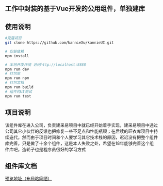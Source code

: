 ## 工作中封装的基于Vue开发的公用组件，单独建库
## 使用说明

``` bash
#克隆项目
git clone https://github.com/kannieXu/kannieUI.git

# 安装依赖
npm install

# 本地开发环境 访问http://localhost:8888
npm run dev
# 打包库
npm run npm
# 打包文档
npm run build
# 组件的UI测试
npm run test
```
## 项目说明
该组件库在进入公司，负责建采易项目中就已经开始着手实现，建采易项目中通过公司其它小伙伴的反馈也把修复一些不足点和性能瓶颈；在后续的旺衣库项目中持续迭代，然而由于项目时间和个人要学习其它技术栈的原因，迟迟没有把整个组件库完善，只是做了十余个组件，这是本人失败之处，希望在18年能够完善这个组件库吧，造轮子也是程序员很好的学习方式

## 组件库文档
[预览地址（布局略简陋）](http://kannie.applinzi.com/#/)
